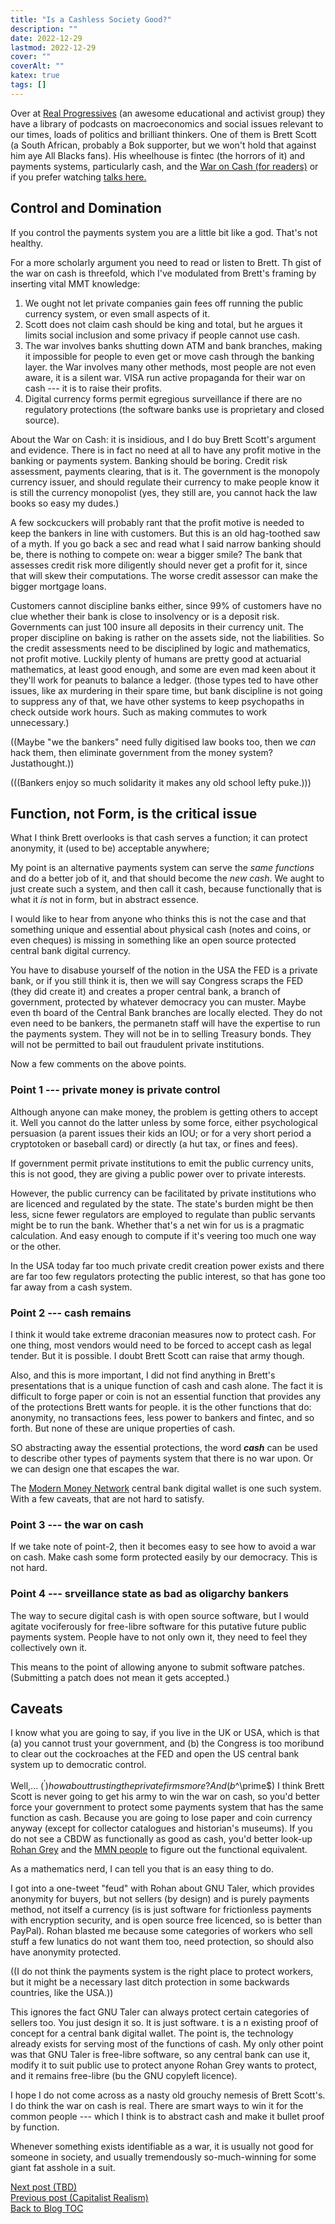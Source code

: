 ```yaml
---
title: "Is a Cashless Society Good?"
description: ""
date: 2022-12-29
lastmod: 2022-12-29
cover: ""
coverAlt: ""
katex: true
tags: []
---
```


Over at [Real Progressives](https://realprogressives.org/podcast_episode/episode-181-cloudmoney-with-brett-scott) (an awesome educational and activist group) they have a 
library of podcasts on macroeconomics and social issues relevant to our times, loads 
of politics and brilliant thinkers. One of them is Brett Scott (a South African, 
probably a Bok supporter, but we won't hold that against him aye All Blacks fans). 
His wheelhouse is fintec (the horrors of it) and payments systems, particularly cash, 
and the 
[War on Cash (for readers)](https://www.opendemocracy.net/en/opendemocracyuk/war-on-cash/) 
or if you prefer watching [talks here.](https://www.youtube.com/watch?v=vcE1IiiIV0A)


## Control and Domination

If you control the payments system you are a little bit like a god. That's not healthy. 

For a more scholarly argument you need to read or listen to Brett. Th gist of the war on cash is threefold, which I've modulated from Brett's framing by inserting vital MMT knowledge:

1. We ought not let private companies gain fees off running the public currency 
system, or even small aspects of it.
2. Scott does not claim cash should be king and total, but he argues it limits social 
inclusion and some privacy if people cannot use cash.
3. The war involves banks shutting down ATM and bank branches, making it impossible 
for people to even get or move cash through the banking layer. the War involves many 
other methods, most people are not even aware, it is a silent war. VISA run active 
propaganda for their war on cash --- it is to raise their profits.
4. Digital currency forms permit egregious surveillance if there are no regulatory 
protections (the software banks use is proprietary and closed source).

About the War on Cash: it is insidious, and I do buy Brett Scott's argument and 
evidence. There is in fact no need at all to have any profit motive in the banking 
or payments system. Banking should be boring. Credit risk assessment, payments 
clearing, that is it. The government is the monopoly currency issuer, and should 
regulate their currency to make people know it is still the currency monopolist (yes, 
they still are, you cannot hack the law books so easy my dudes.)

A few sockcuckers will probably rant that the profit motive is needed to keep the 
bankers in line with customers. But this is an old hag-toothed saw of a myth. If you 
go back a sec and read what I said narrow banking should be, there is nothing to 
compete on: wear a bigger smile? The bank that assesses credit risk more diligently 
should never get a profit for it, since that will skew their computations. The worse 
credit assessor can make the bigger mortgage loans.

Customers cannot discipline banks either, since 99% of customers have no clue whether 
their bank is close to insolvency or is a deposit risk. Governments can just 100 
insure all deposits in their currency unit. The proper discipline on baking 
is rather on the assets side, not the liabilities. So the credit assessments need to 
be disciplined by logic and mathematics, not profit motive. Luckily plenty of humans 
are pretty good at actuarial mathematics, at least good enough, and some are even mad 
keen about it they'll work for peanuts to balance a ledger. (those types ted to have 
other issues, like ax murdering in their spare time, but bank discipline is not going 
to suppress any of that, we have other systems to keep psychopaths in check outside 
work hours. Such as making commutes to work unnecessary.)

((Maybe "we the bankers" need fully digitised law books too, then we *can* hack 
them, then eliminate government from the money system? Justathought.))

(((Bankers enjoy so much solidarity it makes any old school lefty puke.)))


## Function, not Form, is the critical issue

What I think Brett overlooks is that cash serves a function; it can protect 
anonymity, it (used to be) acceptable anywhere; 

My point is an alternative payments system can serve the *same functions* and do a 
better job of it, and that should become the *new cash*. We aught to just create 
such a system, and then call it cash, because functionally that is what it *is* not 
in form, but in abstract essence.

I would like to hear from anyone who thinks this is not the case and that something unique and essential about physical cash (notes and coins, or even cheques) is missing in something like an open source protected central bank digital currency.

You have to disabuse yourself of the notion in the USA the FED is a private bank, or 
if you still think it is, then we will say Congress scraps the FED (they did create 
it) and creates a proper central bank, a branch of government, protected by whatever 
democracy you can muster. Maybe even th board of the Central Bank branches are 
locally elected. They do not even need to be bankers, the permanetn staff will have 
the expertise to run the payments system. They will not be in to selling Treasury 
bonds. They will not be permitted to bail out fraudulent private institutions.


Now a few comments on the above points.


### Point 1 --- private money is private control

Although anyone can make money, the problem is getting others to accept it. Well you 
cannot do the latter unless by some force, either psychological persuasion (a parent 
issues their kids an IOU; or for a very short period a cryptotoken or baseball card) 
or directly (a hut tax, or fines and fees).

If government permit private institutions to emit the public currency units, this is 
not good, they are giving a public power over to private interests.

However, the public currency can be facilitated by private institutions who are 
licenced and regulated by the state. The state's burden might be then less, sicne 
fewer regulators are employed to regulate than public servants might be to run the 
bank. Whether that's a net win for us is a pragmatic calculation. And easy enough to 
compute if it's veering too much one way or the other. 

In the USA today far too much private credit creation power exists and there are far 
too few regulators protecting the public interest, so that has gone too far away from 
a cash system.


### Point 2 --- cash remains

I think it would take extreme draconian measures now to protect cash. For one thing, most vendors would need to be forced to accept cash as legal tender. 
But it is possible. I doubt Brett Scott can raise that army though.

Also, and this is more important, I did not find anything in Brett's presentations that is a unique function of cash and cash alone. The fact it is difficult to forge paper or coin is not an essential function that provides any of the protections Brett wants for people. it is the other functions that do: anonymity, no transactions fees, 
less power to bankers and fintec, and so forth. But none of these are unique properties of cash.

SO abstracting away the essential protections, the word **_cash_** can be used to describe other types of payments system that there is no war upon. Or we can design one that escapes the war.

The [Modern Money Network](https://rohangrey.net/writing/#digital) central bank 
digital wallet is one such system. With a few caveats, that are not hard to satisfy.


### Point 3 --- the war on cash

If we take note of point-2, then it becomes easy to see how to avoid a war on cash. Make cash some form protected easily by our democracy. This is not hard.


### Point 4 --- srveillance state as bad as oligarchy bankers

The way to secure digital cash is with open source software, but I would agitate vociferously for free-libre software for this putative future public payments system. People have to not only own it, they need to feel they collectively own it.

This means to the point of allowing anyone to submit software patches. (Submitting a patch does not mean it gets accepted.)


## Caveats

I know what you are going to say, if you live in the UK or USA, which is that (a) you cannot trust your government, and (b) the Congress is too moribund to clear out the cockroaches at the FED and open the US central bank system up to democratic control.

Well,... ($^\prime) how about trusting the private firms more? And (b$^\prime$) I think Brett Scott is never going to get his army to win the war on cash, so you'd better force your government to protect some payments system that has the same function as cash.
Because you are going to lose paper and coin currency anyway (except for collector 
catalogues and historian's museums). If you do not see a CBDW as functionally as good 
as cash, you'd better look-up 
[Rohan Grey](https://rohangrey.net/writing/#digital) 
and the [MMN people](https://www.modernmoneynetwork.org/) to figure out the functional equivalent.

As a mathematics nerd, I can tell you that is an easy thing to do. 

I got into a one-tweet "feud" with Rohan about GNU Taler, which provides anonymity 
for buyers, but not sellers (by design) and is purely payments method, not itself a 
currency (is is just software for frictionless payments with encryption security, and 
is open source free licenced, so is better than PayPal). 
Rohan blasted me because some categories of workers who sell stuff a few lunatics do 
not want them too, need protection, so should also have anonymity protected.

((I do not think the payments system is the right place to protect workers, but it 
might be a necessary last ditch protection in some backwards countries, like the 
USA.))
 
This ignores the fact GNU Taler can always protect certain categories of sellers too. 
You just design it so. It is just software. t is a n existing proof of concept for a 
central bank digital wallet.  The point is, the technology already 
exists for serving most of the functions of cash. My only other point was that GNU 
Taler is free-libre software, so any central bank can use it, modify it to suit 
public use to protect anyone Rohan Grey wants to protect, and it remains free-libre 
(bu the GNU copyleft licence).

I hope I do not come across as a nasty old grouchy nemesis of Brett Scott's. I do 
think the war on cash is real. There are smart ways to win it for the 
common people --- which I think is to abstract cash and make it bullet proof 
by function.

Whenever something exists identifiable as a war, it is usually not good for someone in 
society, and usually tremendously so-much-winning for some giant fat asshole in a 
suit. 


[Next post (TBD)](./)  
[Previous post (Capitalist Realism)](../5_capitalrealism)  
[Back to Blog TOC](../)
